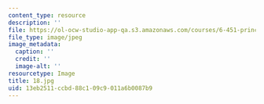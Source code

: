 ```yaml
---
content_type: resource
description: ''
file: https://ol-ocw-studio-app-qa.s3.amazonaws.com/courses/6-451-principles-of-digital-communication-ii-spring-2005/13eb2511ccbd88c109c9011a6b0087b9_18.jpg
file_type: image/jpeg
image_metadata:
  caption: ''
  credit: ''
  image-alt: ''
resourcetype: Image
title: 18.jpg
uid: 13eb2511-ccbd-88c1-09c9-011a6b0087b9
---
```

